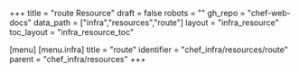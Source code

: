 +++
title = "route Resource"
draft = false
robots = ""
gh_repo = "chef-web-docs"
data_path = ["infra","resources","route"]
layout = "infra_resource"
toc_layout = "infra_resource_toc"

[menu]
  [menu.infra]
    title = "route"
    identifier = "chef_infra/resources/route"
    parent = "chef_infra/resources"
+++

<!-- The contents of this page are automatically generated from the route.yaml file in the data directory. -->
<!-- To suggest a change, edit the https://github.com/chef/chef/blob/main/lib/chef/resource/route.rb file
      and submit a pull request to the https://github.com/chef/chef repository. -->
